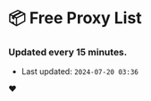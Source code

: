 # :package: Free Proxy List
### Updated every 15 minutes.

- Last updated: `2024-07-20 03:36`

:heart:
